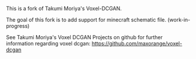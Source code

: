 This is a fork of Takumi Moriya's Voxel-DCGAN.

The goal of this fork is to add support for minecraft schematic file. (work-in-progress)

See Takumi Moriya's Voxel DCGAN Projects on github for further information regarding voxel dcgan:
https://github.com/maxorange/voxel-dcgan